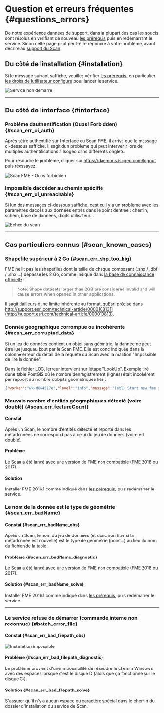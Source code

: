 # Question et erreurs fréquentes {#questions_errors}

De  notre expérience dannées de support, dans la plupart des cas les soucis sont résolus en vérifiant de nouveau [les prérequis](prerequisites.html) puis en redémarrant le service. Sinon cette page peut peut-être répondre à votre problème, avant décrire au [support du Scan](support.html).

## Du côté de linstallation {#installation}

Si le message suivant saffiche, veuillez vérifier [les prérequis](prerequisites.html), en particulier [les droits de lutilisateur configuré](prerequisites.html#compte-utilisateur) pour lancer le service.

![Service non démarré](/assets/install_errors_ServiceDoNotStart.png "Le service na pas démarré")

----

## Du côté de linterface {#interface}

### Problème dauthentification \(Oups! Forbidden\) {#scan_err_ui_auth}

Après sêtre authentifié sur linterface du Scan FME, il arrive que le message ci-dessous saffiche. Il sagit dun problème qui peut intervenir lors de multiples authentifications à Isogeo dans différents onglets.

Pour résoudre le problème, cliquer sur https://daemons.isogeo.com/logout puis réessayez.

![Scan FME - Oups forbidden](/assets/error_forbidden.png "Scan FME - Problème dauthentification \(Oups! Forbidden\)")

### Impossible daccéder au chemin spécifié {#scan_err_ui_unreachable}

Si lun des messages ci-dessous saffiche, cest quil y a un problème avec les paramètres daccès aux données entrés dans le point dentrée : chemin, schém, base de données, droits utilisateur...

![Echec du scan](/assets/scan_errors_UnableToAccessEntryPoint.png "Impossible daccéder au chemin spécifié")

----

## Cas particuliers connus {#scan_known_cases}

### Shapefile supérieur à 2 Go {#scan_err_shp_too_big}

FME ne lit pas les shapefiles dont la taille de chaque composant (.shp / .dbf / .shx ...) dépasse les 2 Go, comme indiqué dans [la base de connaissance officielle](https://knowledge.safe.com/articles/772/fme-and-esri-arcgis-troubleshooting-guide.html) :

>  Note: Shape datasets larger than 2GB are considered invalid and will cause errors when opened in other applications.

Il sagit dailleurs dune limite inhérente au format, quEsri précise dans http://support.esri.com/technical-article/000010813[](http://support.esri.com/technical-article/000010813).

### Donnée géographique corrompue ou incohérente {#scan_err_corrupted_data}

Si un jeu de données contient un objet sans géomtrie, la donnée ne peut être lue jusquau bout par le Scan FME. Elle est donc indiquée dans la colonne erreur du détail de la requête du Scan avec la mantion "Impossible de lire la donnée".

Dans le fichier LOG, lerreur intervient sur létape "LookUp". Exemple tiré dune table PostGIS où le nombre denregistrement (lignes) était incohérent par rapport au nombre dobjets géométriques liés :

```json
{"worker":"wk-d864517e","level":"info","message":"(etl) Start new fme script from queue with options :  [ C:\\\\PROGRA~1\\\\Isogeo\\\\ISOGEO~1\\\\scripts\\\\lookup-postgis.fmw,\n  --OUTPUT_JSON,\n  C:\\\\PROGRA~1\\\\Isogeo\\\\ISOGEO~1\\\\tmp\\\\lookup-gC9aIjzL6,\n  --LOG_FILE,\n  C:\\\\PROGRA~1\\\\Isogeo\\\\ISOGEO~1\\\\tmp\\\\log-UUOBAvNXz,\n  --USERNAME,\n  isogeo,\n  --PASSWORD,\n  modepassepasse,\n  --SOURCE,\n  bdgeo_prod,\n  --HOST,\n  192.168.1.1,\n  --PORT,\n  5432,\n  --FEATURE_TYPES,\n  schema.dataset ]","timestamp":"2017-12-14T16:14:30.604Z"}
```

### Mauvais nombre d'entités géographiques détecté (voire doublé) {#scan_err_featureCount}

#### Constat

Après un Scan, le nombre d'entités détecté et reporté dans les métadonnées ne correspond pas à celui du jeu de données (voire est doublé).

#### Problème

Le Scan a été lancé avec une version de FME non compatible (FME 2018 ou 2017).

#### Solution

Installer FME 2016.1 comme indiqué dans [les prérequis](prerequisites.html), puis redémarrer le service.

### Le nom de la donnée est le type de géométrie {#scan_err_badName}

#### Constat {#scan_err_badName_obs}

Après un Scan, le nom du jeu de données (et donc son titre si la métadonnée est nouvelle) est le type de géométrie (point...) au lieu du nom du fichier/de la table.

#### Problème {#scan_err_badName_diagnostic}

Le Scan a été lancé avec une version de FME non compatible (FME 2018 ou 2017).

#### Solution {#scan_err_badName_solve}

Installer FME 2016.1 comme indiqué dans [les prérequis](prerequisites.html), puis redémarrer le service.

----

### Le service refuse de démarrer (commande interne non reconnue) {#batch_error_file}

#### Constat {#scan_err_bad_filepath_obs}

![Installation impossible](/assets/support_batch_error_bad_file_path.png)

#### Problème {#scan_err_bad_filepath_diagnostic}

Le problème provient d'une impossibilité de résoudre le chemin Windows avec des espaces lorsque c'est le disque D (alors que ça fonctionne sur le disque C:).

#### Solution {#scan_err_bad_filepath_solve}

S'assurer qu'il n'y a aucun espace ou caractère spécial dans le chemin du dossier d'installation du service de Scan.
